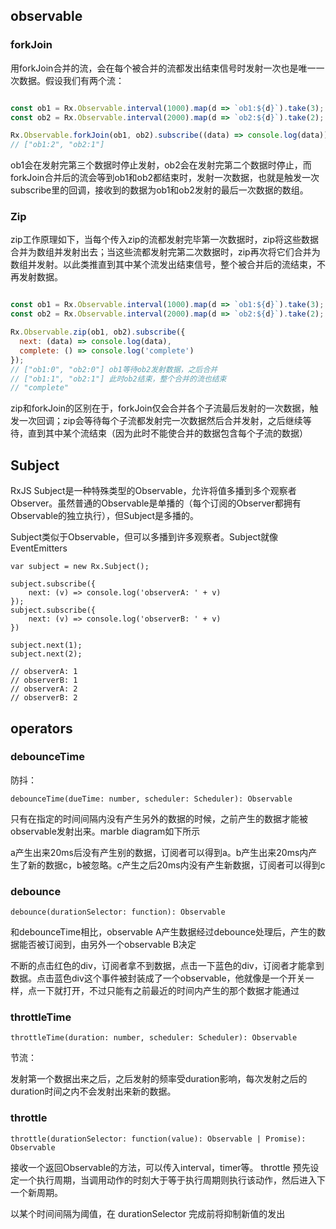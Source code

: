 ## observable

### forkJoin

用forkJoin合并的流，会在每个被合并的流都发出结束信号时发射一次也是唯一一次数据。假设我们有两个流：

```javascript

const ob1 = Rx.Observable.interval(1000).map(d => `ob1:${d}`).take(3);
const ob2 = Rx.Observable.interval(2000).map(d => `ob2:${d}`).take(2);

Rx.Observable.forkJoin(ob1, ob2).subscribe((data) => console.log(data));
// ["ob1:2", "ob2:1"]

```

ob1会在发射完第三个数据时停止发射，ob2会在发射完第二个数据时停止，而forkJoin合并后的流会等到ob1和ob2都结束时，发射一次数据，也就是触发一次subscribe里的回调，接收到的数据为ob1和ob2发射的最后一次数据的数组。


### Zip

zip工作原理如下，当每个传入zip的流都发射完毕第一次数据时，zip将这些数据合并为数组并发射出去；当这些流都发射完第二次数据时，zip再次将它们合并为数组并发射。以此类推直到其中某个流发出结束信号，整个被合并后的流结束，不再发射数据。

```javascript

const ob1 = Rx.Observable.interval(1000).map(d => `ob1:${d}`).take(3);
const ob2 = Rx.Observable.interval(2000).map(d => `ob2:${d}`).take(2);

Rx.Observable.zip(ob1, ob2).subscribe({
  next: (data) => console.log(data),
  complete: () => console.log('complete')
});
// ["ob1:0", "ob2:0"] ob1等待ob2发射数据，之后合并
// ["ob1:1", "ob2:1"] 此时ob2结束，整个合并的流也结束
// "complete"

```

zip和forkJoin的区别在于，forkJoin仅会合并各个子流最后发射的一次数据，触发一次回调；zip会等待每个子流都发射完一次数据然后合并发射，之后继续等待，直到其中某个流结束（因为此时不能使合并的数据包含每个子流的数据）

## Subject

RxJS Subject是一种特殊类型的Observable，允许将值多播到多个观察者Observer。虽然普通的Observable是单播的（每个订阅的Observer都拥有Observable的独立执行），但Subject是多播的。

Subject类似于Observable，但可以多播到许多观察者。Subject就像EventEmitters

```
var subject = new Rx.Subject();

subject.subscribe({
    next: (v) => console.log('observerA: ' + v)
});
subject.subscribe({
    next: (v) => console.log('observerB: ' + v)
})

subject.next(1);
subject.next(2);

// observerA: 1
// observerB: 1
// observerA: 2
// observerB: 2
```

## operators

### debounceTime

防抖：

`debounceTime(dueTime: number, scheduler: Scheduler): Observable`

只有在指定的时间间隔内没有产生另外的数据的时候，之前产生的数据才能被observable发射出来。marble diagram如下所示

a产生出来20ms后没有产生别的数据，订阅者可以得到a。b产生出来20ms内产生了新的数据c，b被忽略。c产生之后20ms内没有产生新数据，订阅者可以得到c

### debounce

`debounce(durationSelector: function): Observable`

和debounceTime相比，observable A产生数据经过debounce处理后，产生的数据能否被订阅到，由另外一个observable B决定

不断的点击红色的div，订阅者拿不到数据，点击一下蓝色的div，订阅者才能拿到数据。点击蓝色div这个事件被封装成了一个observable，他就像是一个开关一样，点一下就打开，不过只能有之前最近的时间内产生的那个数据才能通过

### throttleTime

`throttleTime(duration: number, scheduler: Scheduler): Observable`

节流：

发射第一个数据出来之后，之后发射的频率受duration影响，每次发射之后的duration时间之内不会发射出来新的数据。

### throttle

`throttle(durationSelector: function(value): Observable | Promise): Observable`

接收一个返回Observable的方法，可以传入interval，timer等。
throttle 预先设定一个执行周期，当调用动作的时刻大于等于执行周期则执行该动作，然后进入下一个新周期。

以某个时间间隔为阈值，在 durationSelector 完成前将抑制新值的发出

